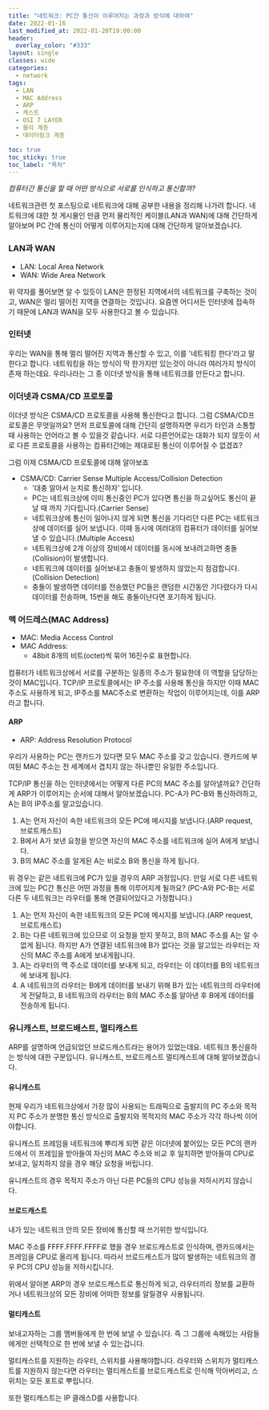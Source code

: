 ```yaml
---
title: "네트워크: PC간 통신이 이루어지는 과정과 방식에 대하여"
date: 2022-01-16
last_modified_at: 2022-01-20T19:00:00
header:
  overlay_color: "#333"
layout: single
classes: wide
categories:
  - network
tags:
  - LAN
  - MAC Address
  - ARP
  - 캐스트
  - OSI 7 LAYER
  - 물리 계층
  - 데이터링크 계층

toc: true
toc_sticky: true
toc_label: "목차"
---
```


_컴퓨터간 통신을 할 때 어떤 방식으로 서로를 인식하고 통신할까?_

네트워크관련 첫 포스팅으로 네트워크에 대해 공부한 내용을 정리해 나가려 합니다.
네트워크에 대한 첫 게시물인 만큼 먼저 물리적인 케이블(LAN과 WAN)에 대해 간단하게 알아보며 PC 간에 통신이 어떻게 이루어지는지에 대해 간단하게 알아보겠습니다.

### LAN과 WAN
* LAN: Local Area Network
* WAN: Wide Area Network

위 약자를 풀어보면 알 수 있듯이 LAN은 한정된 지역에서의 네트워크를 구축하는 것이고, WAN은 멀리 떨어진 지역을 연결하는 것입니다.
요즘엔 어디서든 인터넷에 접속하기 때문에 LAN과 WAN을 모두 사용한다고 볼 수 있습니다.

### 인터넷
우리는 WAN을 통해 멀리 떨어진 지역과 통신할 수 있고, 이를 '네트워킹 한다'라고 말한다고 합니다.
네트워킹을 하는 방식이 딱 한가지만 있는것이 아니라 여러가지 방식이 존재 하는데요. 우리나라는 그 중 이더넷 방식을 통해 네트워크를 만든다고 합니다.

### 이더넷과 CSMA/CD 프로토콜
이더넷 방식은 CSMA/CD 프로토콜을 사용해 통신한다고 합니다. 그럼 CSMA/CD프로토콜은 무엇일까요?
먼저 프로토콜에 대해 간단히 설명하자면 우리가 타인과 소통할 때 사용하는 언어라고 볼 수 있을것 같습니다. 서로 다른언어로는 대화가 되지 않듯이 서로 다른 프로토콜을 사용하는 컴퓨터간에는 제대로된 통신이 이루어질 수 없겠죠?

그럼 이제 CSMA/CD 프로토콜에 대해 알아보죠
* CSMA/CD: Carrier Sense Multiple Access/Collision Detection
  * '대충 알아서 눈치로 통신하자' 입니다.
  * PC는 네트워크상에 이미 통신중인 PC가 있다면 통신을 하고싶어도 통신이 끝날 때 까지 기다립니다.(Carrier Sense)
  * 네트워크상에 통신이 일어나지 않게 되면 통신을 기다리던 다른 PC는 네트워크상에 데이터를 실어 보냅니다. 이때 동시에 여러대의 컴퓨터가 데이터를 실어보낼 수 있습니다.(Multiple Access)
  * 네트워크상에 2개 이상의 장비에서 데이터를 동시에 보내려고하면 충돌(Collision)이 발생합니다.
  * 네트워크에 데이터를 실어보내고 충돌이 발생하지 않았는지 점검합니다.(Collision Detection)
  * 충돌이 발생하면 데이터를 전송했던 PC들은 랜덤한 시간동안 기다렸다가 다시 데이터를 전송하며, 15번을 해도 충돌이난다면 포기하게 됩니다.

### 맥 어드레스(MAC Address)
* MAC: Media Access Control
* MAC Address:
  * 48bit 8개의 비트(octet)씩 묶어 16진수로 표현합니다.

컴퓨터가 네트워크상에서 서로를 구분하는 일종의 주소가 필요한데 이 역할을 담당하는 것이 MAC입니다.
TCP/IP 프로토콜에서는 IP 주소를 사용해 통신을 하지만 이때 MAC 주소도 사용하게 되고, IP주소를 MAC주소로 변환하는 작업이 이루어지는데, 이를 ARP라고 합니다.

#### ARP
* ARP: Address Resolution Protocol

우리가 사용하는 PC는 랜카드가 있다면 모두 MAC 주소를 갖고 있습니다. 랜카드에 부여된 MAC 주소는 전 세계에서 겹치지 않는 하나뿐인 유일한 주소입니다.

TCP/IP 통신을 하는 인터넷에서는 어떻게 다른 PC의 MAC 주소를 알아낼까요?
간단하게 ARP가 이루어지는 순서에 대해서 알아보겠습니다.
PC-A가 PC-B와 통신하려하고, A는 B의 IP주소를 알고있습니다.
1. A는 먼저 자신이 속한 네트워크의 모든 PC에 메시지를 보냅니다.(ARP request, 브로트캐스트)
2. B에서 A가 보낸 요청을 받으면 자신의 MAC 주소를 네트워크에 실어 A에게 보냅니다.
3. B의 MAC 주소를 알게된 A는 비로소 B와 통신을 하게 됩니다.

위 경우는 같은 네트워크에 PC가 있을 경우의 ARP 과정입니다. 만일 서로 다른 네트워크에 있는 PC간 통신은 어떤 과정을 통해 이루어지게 될까요?
(PC-A와 PC-B는 서로 다른 두 네트워크는 라우터를 통해 연결되어있다고 가정합니다.)
1. A는 먼저 자신이 속한 네트워크의 모든 PC에 메시지를 보냅니다.(ARP request, 브로트캐스트)
2. B는 다른 네트워크에 있으므로 이 요청을 받지 못하고, B의 MAC 주소를 A는 알 수 없게 됩니다. 하지만 A가 연결된 네트워크에 B가 없다는 것을 알고있는 라우터는 자신의 MAC 주소를 A에게 보내게됩니다.
3. A는 라우터의 맥 주소로 데이터를 보내게 되고, 라우터는 이 데이터를 B의 네트워크에 보내게 됩니다.
4. A 네트워크의 라우터는 B에게 데이터를 보내기 위해 B가 있는 네트워크의 라우터에게 전달하고, B 네트워크의 라우터는 B의 MAC 주소를 알아낸 후 B에게 데이터를 전송하게 됩니다.

### 유니캐스트, 브로드배스트, 멀티캐스트
ARP를 설명하며 언급되었던 브로드캐스트라는 용어가 있었는데요. 네트워크 통신을하는 방식에 대한 구분입니다.
유니캐스트, 브로드캐스트 멀티캐스트에 대해 알아보겠습니다.

#### 유니캐스트
현재 우리가 네트워크상에서 가장 많이 사용되는 트래픽으로 출발지의 PC 주소와 목적지 PC 주소가 분명한 통신 방식으로 출발지와 목적지의 MAC 주소가 각각 하나씩 이어야합니다.

유니캐스트 프레임을 네트워크에 뿌리게 되면 같은 이더넷에 붙어있는 모든 PC의 랜카드에서 이 프레임을 받아들여 자신의 MAC 주소와 비교 후 일치하면 받아들여 CPU로 보내고, 일치하지 않을 경우 해당 요청을 버립니다.

유니캐스트의 경우 목적지 주소가 아닌 다른 PC들의 CPU 성능을 저하시키지 않습니다.

#### 브로드캐스트
내가 있는 네트워크 안의 모든 장비에 통신할 때 쓰기위한 방식입니다.

MAC 주소를 FFFF.FFFF.FFFF로 했을 경우 브로드캐스트로 인식하며, 랜카드에서는 프레임을 CPU로 올리게 됩니다.
따라서 브로드캐스트가 많이 발생하는 네트워크의 경우 PC의 CPU 성능을 저하시킵니다.

위에서 알아본 ARP의 경우 브로드캐스트로 통신하게 되고, 라우터끼리 정보를 교환하거나 네트워크상의 모든 장비에 어떠한 정보를 알릴경우 사용됩니다.

#### 멀티캐스트
보내고자하는 그룹 멤버들에게 한 번에 보낼 수 있습니다. 즉 그 그룹에 속해있는 사람들에게만 선택적으로 한 번에 보낼 수 있는겁니다.

멀티캐스트를 지원하는 라우터, 스위치를 사용해야합니다. 라우터와 스위치가 멀티캐스트를 지원하지 않는다면 라우터는 멀티캐스트를 브로드캐스트로 인식해 막아버리고, 스위치는 모든 포트로 뿌립니다.

또한 멀티캐스트는 IP 클래스D를 사용합니다.
